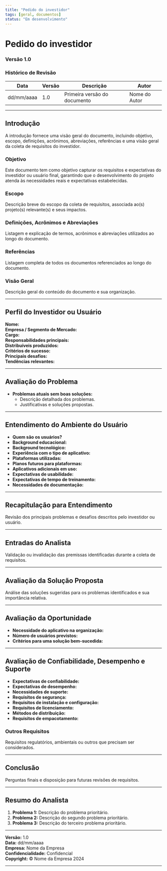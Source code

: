 ```yaml
---
title: "Pedido do investidor"
tags: [geral, documentos]
status: "Em desenvolvimento"
---
```


# Pedido do investidor

### **Versão 1.0**

### Histórico de Revisão

| Data       | Versão | Descrição   | Autor     |
|------------|--------|-------------|-----------|
| dd/mm/aaaa | 1.0    | Primeira versão do documento | Nome do Autor |

---

## Introdução

A introdução fornece uma visão geral do documento, incluindo objetivo, escopo, definições, acrônimos, abreviações, referências e uma visão geral da coleta de requisitos do investidor.

### Objetivo

Este documento tem como objetivo capturar os requisitos e expectativas do investidor ou usuário final, garantindo que o desenvolvimento do projeto atenda às necessidades reais e expectativas estabelecidas.

### Escopo

Descrição breve do escopo da coleta de requisitos, associada ao(s) projeto(s) relevante(s) e seus impactos.

### Definições, Acrônimos e Abreviações

Listagem e explicação de termos, acrônimos e abreviações utilizados ao longo do documento.

### Referências

Listagem completa de todos os documentos referenciados ao longo do documento.

### Visão Geral

Descrição geral do conteúdo do documento e sua organização.

---

## Perfil do Investidor ou Usuário

**Nome:**  
**Empresa / Segmento de Mercado:**  
**Cargo:**  
**Responsabilidades principais:**  
**Distribuíveis produzidos:**  
**Critérios de sucesso:**  
**Principais desafios:**  
**Tendências relevantes:**  

---

## Avaliação do Problema

- **Problemas atuais sem boas soluções:**  
  - Descrição detalhada dos problemas.
  - Justificativas e soluções propostas.

---

## Entendimento do Ambiente do Usuário

- **Quem são os usuários?**  
- **Background educacional:**  
- **Background tecnológico:**  
- **Experiência com o tipo de aplicativo:**  
- **Plataformas utilizadas:**  
- **Planos futuros para plataformas:**  
- **Aplicativos adicionais em uso:**  
- **Expectativas de usabilidade:**  
- **Expectativas de tempo de treinamento:**  
- **Necessidades de documentação:**  

---

## Recapitulação para Entendimento

Revisão dos principais problemas e desafios descritos pelo investidor ou usuário.

---

## Entradas do Analista

Validação ou invalidação das premissas identificadas durante a coleta de requisitos.

---

## Avaliação da Solução Proposta

Análise das soluções sugeridas para os problemas identificados e sua importância relativa.

---

## Avaliação da Oportunidade

- **Necessidade do aplicativo na organização:**  
- **Número de usuários previstos:**  
- **Critérios para uma solução bem-sucedida:**  

---

## Avaliação de Confiabilidade, Desempenho e Suporte

- **Expectativas de confiabilidade:**  
- **Expectativas de desempenho:**  
- **Necessidades de suporte:**  
- **Requisitos de segurança:**  
- **Requisitos de instalação e configuração:**  
- **Requisitos de licenciamento:**  
- **Métodos de distribuição:**  
- **Requisitos de empacotamento:**  

### Outros Requisitos

Requisitos regulatórios, ambientais ou outros que precisam ser considerados.

---

## Conclusão

Perguntas finais e disposição para futuras revisões de requisitos.

---

## Resumo do Analista

1. **Problema 1:** Descrição do problema prioritário.
2. **Problema 2:** Descrição do segundo problema prioritário.
3. **Problema 3:** Descrição do terceiro problema prioritário.

---

**Versão:** 1.0  
**Data:** dd/mm/aaaa  
**Empresa:** Nome da Empresa  
**Confidencialidade:** Confidencial  
**Copyright:** © Nome da Empresa 2024  

---